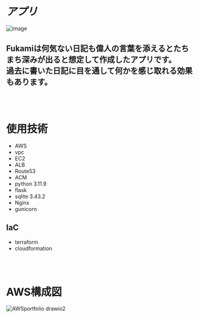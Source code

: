 # _アプリ_
![image](https://github.com/user-attachments/assets/f6fcd476-1bb5-4ff8-b8f6-fb47421cc83f)
## Fukamiは何気ない日記も偉人の言葉を添えるとたちまち深みが出ると想定して作成したアプリです。<br>過去に書いた日記に目を通して何かを感じ取れる効果もあります。
<br>
<br>

# 使用技術　　
- AWS
 - vpc
 - EC2
 - ALB
 - Route53
 - ACM
 - python 3.11.9
 - flask
 - sqlite 3.43.2
 - Nginx
 - gunicorn
## IaC 
- terraform
- cloudformation

<br>
<br>


# AWS構成図
![AWSportfolio drawio2](https://github.com/user-attachments/assets/74a8383e-9bf2-4787-9965-b38469a8e183)
